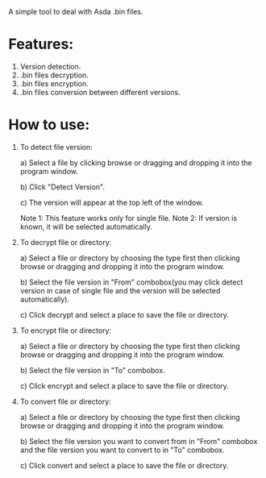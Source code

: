 A simple tool to deal with Asda .bin files.

# Features:
1. Version detection.
2. .bin files decryption.
3. .bin files encryption.
4. .bin files conversion between different versions.

# How to use:
1. To detect file version:

   a) Select a file by clicking browse or dragging and dropping it into the program window.

   b) Click "Detect Version".

   c) The version will appear at the top left of the window.
   

   Note 1: This feature works only for single file.
   Note 2: If version is known, it will be selected automatically.



2. To decrypt file or directory:

   a) Select a file or directory by choosing the type first then clicking browse or dragging and dropping it into the program window.

   b) Select the file version in "From" combobox(you may click detect version in case of single file and the version will be selected automatically).

   c) Click decrypt and select a place to save the file or directory.



3. To encrypt file or directory:

   a) Select a file or directory by choosing the type first then clicking browse or dragging and dropping it into the program window.

   b) Select the file version in "To" combobox.

   c) Click encrypt and select a place to save the file or directory.



4. To convert file or directory:

   a) Select a file or directory by choosing the type first then clicking browse or dragging and dropping it into the program window.

   b) Select the file version you want to convert from in "From" combobox and the file version you want to convert to in "To" combobox.

   c) Click convert and select a place to save the file or directory.
